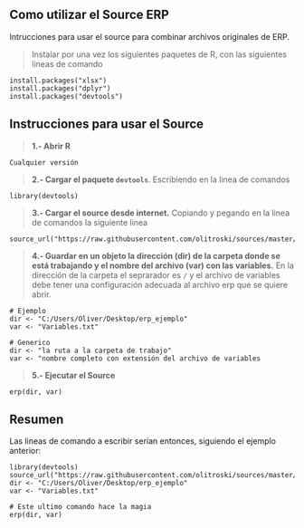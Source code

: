 ## Como utilizar el Source ERP
Intrucciones para usar el source para combinar archivos originales de ERP.

> Instalar por una vez los siguientes paquetes de R, con las siguientes lineas de comando

	install.packages("xlsx")
	install.packages("dplyr")
	install.packages("devtools")


## Instrucciones para usar el Source

> **1.- Abrir R**

	Cualquier versión

> **2.- Cargar el paquete `devtools`**. Escribiendo en la linea de comandos

	library(devtools)

> **3.- Cargar el source desde internet.** Copiando y pegando en la linea de comandos la siguiente linea

	source_url("https://raw.githubusercontent.com/olitroski/sources/master/source_erp.r")

> **4.- Guardar en un objeto la dirección (dir) de la carpeta donde se está trabajando y el nombre del archivo (var) con las variables.** En la dirección de la carpeta el seprarador es `/` y el archivo de variables debe tener una configuración adecuada al archivo erp que se quiere abrir. 

	# Ejemplo
	dir <- "C:/Users/Oliver/Desktop/erp_ejemplo"
	var <- "Variables.txt"

	# Generico
	dir <- "la ruta a la carpeta de trabajo"
	var <- "nombre completo con extensión del archivo de variables

> **5.- Ejecutar el Source**

	erp(dir, var)


## Resumen
Las lineas de comando a escribir serían entonces, siguiendo el ejemplo anterior:

	library(devtools)
	source_url("https://raw.githubusercontent.com/olitroski/sources/master/source_erp.r")
	dir <- "C:/Users/Oliver/Desktop/erp_ejemplo"
	var <- "Variables.txt"
	
	# Este ultimo comando hace la magia 
	erp(dir, var) 
 


 
 